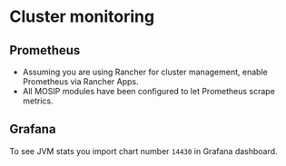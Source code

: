# Cluster monitoring

## Prometheus
* Assuming you are using Rancher for cluster management, enable Prometheus via Rancher Apps.
* All MOSIP modules have been configured to let Prometheus scrape metrics.

## Grafana
To see JVM stats you import chart number `14430` in Grafana dashboard.
